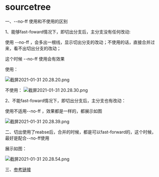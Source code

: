 # sourcetree



一、--no-ff 使用和不使用的区别

1、能够fast-foward情况下，即切出分支后，主分支没有任何改动:

使用 --no-ff ，会多出一根线，显示切出分支的改动；不使用的话，直接合并过来，看不出切出分支的改动；

这个时候 --no-ff 使用会有效果

使用：

![截屏2021-01-31 20.28.20.png](https://upload-images.jianshu.io/upload_images/1076103-4681f11a7d90e9c3.png?imageMogr2/auto-orient/strip%7CimageView2/2/w/1240)

不使用：
![截屏2021-01-31 20.28.30.png](https://upload-images.jianshu.io/upload_images/1076103-ae1356633fdf3416.png?imageMogr2/auto-orient/strip%7CimageView2/2/w/1240)


2、不能fast-foward情况下，即切出分支后，主分支也有改动：

使用不适用--no-ff ，效果都是一样的，都展示如图

![截屏2021-01-31 20.28.39.png](https://upload-images.jianshu.io/upload_images/1076103-ca03dee31c1d0556.png?imageMogr2/auto-orient/strip%7CimageView2/2/w/1240)

二、切出使用了reabse后，合并的时候，都是可以fast-forward的，这个时候，最好是配合--no-ff使用

展示如图：

![截屏2021-01-31 20.28.54.png](https://upload-images.jianshu.io/upload_images/1076103-f9e082562e274b11.png?imageMogr2/auto-orient/strip%7CimageView2/2/w/1240)


三、[参考链接](https://backlog.com/git-tutorial/cn/stepup/stepup1_4.html)
